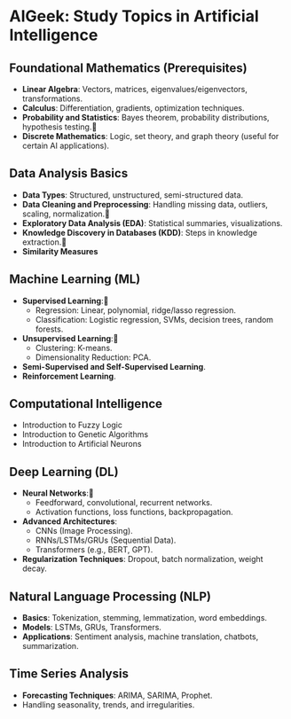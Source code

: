 # AIGeek: Study Topics in Artificial Intelligence  

## Foundational Mathematics (Prerequisites)  
- **Linear Algebra**: Vectors, matrices, eigenvalues/eigenvectors, transformations.  
- **Calculus**: Differentiation, gradients, optimization techniques.  
- **Probability and Statistics**: Bayes theorem, probability distributions, hypothesis testing.🔴  
- **Discrete Mathematics**: Logic, set theory, and graph theory (useful for certain AI applications).  

## Data Analysis Basics  
- **Data Types**: Structured, unstructured, semi-structured data.  
- **Data Cleaning and Preprocessing**: Handling missing data, outliers, scaling, normalization.🔴  
- **Exploratory Data Analysis (EDA)**: Statistical summaries, visualizations.  
- **Knowledge Discovery in Databases (KDD)**: Steps in knowledge extraction.🔴 
- **Similarity Measures**  

## Machine Learning (ML)  
- **Supervised Learning**:🔴
  - Regression: Linear, polynomial, ridge/lasso regression.  
  - Classification: Logistic regression, SVMs, decision trees, random forests.  
- **Unsupervised Learning**:🔴  
  - Clustering: K-means.  
  - Dimensionality Reduction: PCA.  
- **Semi-Supervised and Self-Supervised Learning**.  
- **Reinforcement Learning**.  

## Computational Intelligence  
- Introduction to Fuzzy Logic  
- Introduction to Genetic Algorithms  
- Introduction to Artificial Neurons  

## Deep Learning (DL)  
- **Neural Networks**:🔴  
  - Feedforward, convolutional, recurrent networks.  
  - Activation functions, loss functions, backpropagation.  
- **Advanced Architectures**:  
  - CNNs (Image Processing).  
  - RNNs/LSTMs/GRUs (Sequential Data).  
  - Transformers (e.g., BERT, GPT).  
- **Regularization Techniques**: Dropout, batch normalization, weight decay.  

## Natural Language Processing (NLP)  
- **Basics**: Tokenization, stemming, lemmatization, word embeddings.  
- **Models**: LSTMs, GRUs, Transformers.  
- **Applications**: Sentiment analysis, machine translation, chatbots, summarization.  

## Time Series Analysis  
- **Forecasting Techniques**: ARIMA, SARIMA, Prophet.  
- Handling seasonality, trends, and irregularities.  
